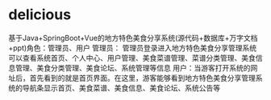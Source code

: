 # delicious
基于Java+SpringBoot+Vue的地方特色美食分享系统(源代码+数据库+万字文档+ppt)角色：管理员、用户  管理员： 管理员登录进入地方特色美食分享管理系统可以查看系统首页、个人中心、用户管理、美食菜谱管理、菜谱分类管理、美食信息管理、美食分类管理、美食论坛、系统管理等信息  用户：当游客打开系统的网址后，首先看到的就是首页界面。在这里，游客能够看到地方特色美食分享管理系统的导航条显示首页、美食菜谱、美食信息、美食论坛、系统公告等

